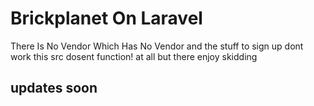 # Brickplanet On Laravel 
There Is No Vendor Which Has No Vendor and the stuff to sign up  dont work this src dosent function! at all but there enjoy skidding
## updates soon
